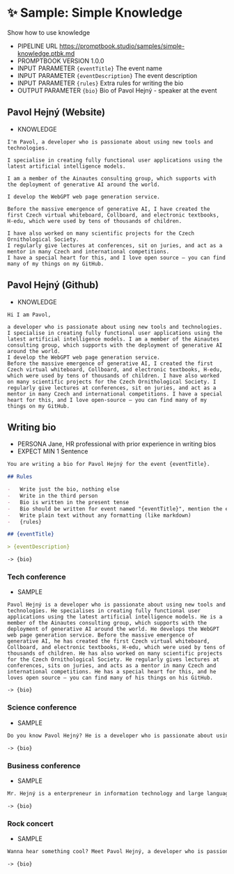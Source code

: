 # ✨ Sample: Simple Knowledge

Show how to use knowledge

-   PIPELINE URL https://promptbook.studio/samples/simple-knowledge.ptbk.md
-   PROMPTBOOK VERSION 1.0.0
-   INPUT  PARAMETER `{eventTitle}` The event name
-   INPUT  PARAMETER `{eventDescription}` The event description
-   INPUT  PARAMETER `{rules}` Extra rules for writing the bio
-   OUTPUT PARAMETER `{bio}` Bio of Pavol Hejný - speaker at the event

<!-- TODO: !!!! Make every knowledge with identical interface as `simple-knowledge.ptbk.md` -->

## Pavol Hejný (Website)

-   KNOWLEDGE

```text
I'm Pavol, a developer who is passionate about using new tools and technologies.

I specialise in creating fully functional user applications using the latest artificial intelligence models.

I am a member of the Ainautes consulting group, which supports with the deployment of generative AI around the world.

I develop the WebGPT web page generation service.

Before the massive emergence of generative AI, I have created the first Czech virtual whiteboard, Collboard, and electronic textbooks, H-edu, which were used by tens of thousands of children.

I have also worked on many scientific projects for the Czech Ornithological Society.
I regularly give lectures at conferences, sit on juries, and act as a mentor in many Czech and international competitions.
I have a special heart for this, and I love open source – you can find many of my things on my GitHub.
```

## Pavol Hejný (Github)

-   KNOWLEDGE

```text
Hi I am Pavol,

a developer who is passionate about using new tools and technologies. I specialise in creating fully functional user applications using the latest artificial intelligence models. I am a member of the Ainautes consulting group, which supports with the deployment of generative AI around the world.
I develop the WebGPT web page generation service.
Before the massive emergence of generative AI, I created the first Czech virtual whiteboard, Collboard, and electronic textbooks, H-edu, which were used by tens of thousands of children. I have also worked on many scientific projects for the Czech Ornithological Society. I regularly give lectures at conferences, sit on juries, and act as a mentor in many Czech and international competitions. I have a special heart for this, and I love open-source – you can find many of my things on my GitHub.
```

## Writing bio

-   PERSONA Jane, HR professional with prior experience in writing bios
-   EXPECT MIN 1 Sentence

```markdown
You are writing a bio for Pavol Hejný for the event {eventTitle}.

## Rules

-   Write just the bio, nothing else
-   Write in the third person
-   Bio is written in the present tense
-   Bio should be written for event named "{eventTitle}", mention the event name in the bio and how Pavol is related to it
-   Write plain text without any formatting (like markdown)
-   {rules}

## {eventTitle}

> {eventDescription}
```

`-> {bio}`

### Tech conference

-   SAMPLE

```text
Pavol Hejný is a developer who is passionate about using new tools and technologies. He specialises in creating fully functional user applications using the latest artificial intelligence models. He is a member of the Ainautes consulting group, which supports with the deployment of generative AI around the world. He develops the WebGPT web page generation service. Before the massive emergence of generative AI, he has created the first Czech virtual whiteboard, Collboard, and electronic textbooks, H-edu, which were used by tens of thousands of children. He has also worked on many scientific projects for the Czech Ornithological Society. He regularly gives lectures at conferences, sits on juries, and acts as a mentor in many Czech and international competitions. He has a special heart for this, and he loves open source – you can find many of his things on his GitHub.
```

`-> {bio}`

### Science conference

-   SAMPLE

```markdown
Do you know Pavol Hejný? He is a developer who is passionate about using new tools and technologies. He specialises in creating fully functional user applications using the latest artificial intelligence models. He is a member of the Ainautes consulting group, which supports with the deployment of generative AI around the world. He develops the WebGPT web page generation service. Before the massive emergence of generative AI, he has created the first Czech virtual whiteboard, Collboard, and electronic textbooks, H-edu, which were used by tens of thousands of children. He has also worked on many scientific projects for the Czech Ornithological Society. He regularly gives lectures at conferences, sits on juries, and acts as a mentor in many Czech and international competitions. He has a special heart for this, and he loves open source – you can find many of his things on his GitHub.
```

`-> {bio}`

### Business conference

-   SAMPLE

```markdown
Mr. Hejný is a enterpreneur in information technology and large language models. He started his career as a developer and has been working in the field for over 10 years. He is a member of the Ainautes consulting group, which supports with the deployment of generative AI around the world. He develops the WebGPT web page generation service. Before the massive emergence of generative AI, he has created the first Czech virtual whiteboard, Collboard, and electronic textbooks, H-edu, which were used by tens of thousands of children. He has also worked on many scientific projects for the Czech Ornithological Society. He regularly gives lectures at conferences, sits on juries, and acts as a mentor in many Czech and international competitions. He has a special heart for this, and he loves open source – you can find many of his things on his GitHub.
```

`-> {bio}`

### Rock concert

-   SAMPLE

```markdown
Wanna hear something cool? Meet Pavol Hejný, a developer who is passionate about using new tools and technologies. He specialises in creating fully functional user applications using the latest artificial intelligence models. He will show you how to generate your own lyrics using new AI models.
```

`-> {bio}`
